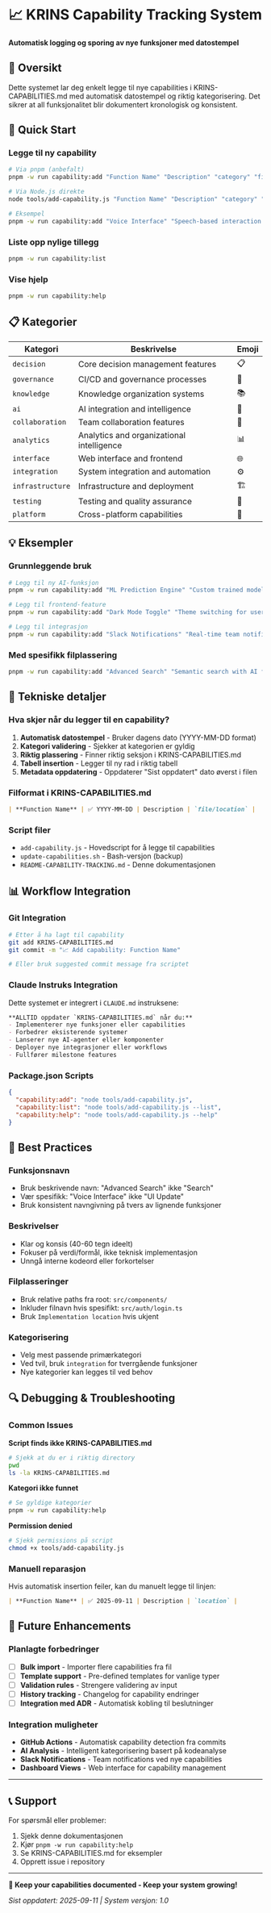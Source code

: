 # 📈 KRINS Capability Tracking System

**Automatisk logging og sporing av nye funksjoner med datostempel**

## 🎯 Oversikt

Dette systemet lar deg enkelt legge til nye capabilities i KRINS-CAPABILITIES.md med automatisk datostempel og riktig kategorisering. Det sikrer at all funksjonalitet blir dokumentert kronologisk og konsistent.

## 🚀 Quick Start

### Legge til ny capability
```bash
# Via pnpm (anbefalt)
pnpm -w run capability:add "Function Name" "Description" "category" "file/location"

# Via Node.js direkte  
node tools/add-capability.js "Function Name" "Description" "category" "file/location"

# Eksempel
pnpm -w run capability:add "Voice Interface" "Speech-based interaction with AI" "interface" "voice-system/"
```

### Liste opp nylige tillegg
```bash
pnpm -w run capability:list
```

### Vise hjelp
```bash
pnpm -w run capability:help
```

## 📋 Kategorier

| Kategori | Beskrivelse | Emoji |
|----------|-------------|-------|
| `decision` | Core decision management features | 📋 |
| `governance` | CI/CD and governance processes | 🔄 |
| `knowledge` | Knowledge organization systems | 📚 |
| `ai` | AI integration and intelligence | 🤖 |
| `collaboration` | Team collaboration features | 👥 |
| `analytics` | Analytics and organizational intelligence | 📊 |
| `interface` | Web interface and frontend | 🌐 |
| `integration` | System integration and automation | ⚙️ |
| `infrastructure` | Infrastructure and deployment | 🏗️ |
| `testing` | Testing and quality assurance | 🧪 |
| `platform` | Cross-platform capabilities | 📱 |

## 💡 Eksempler

### Grunnleggende bruk
```bash
# Legg til ny AI-funksjon
pnpm -w run capability:add "ML Prediction Engine" "Custom trained models for decision outcomes" "ai"

# Legg til frontend-feature
pnpm -w run capability:add "Dark Mode Toggle" "Theme switching for user interface" "interface" "frontend/src/components/"

# Legg til integrasjon
pnpm -w run capability:add "Slack Notifications" "Real-time team notifications" "integration" "tools/slack-bot.js"
```

### Med spesifikk filplassering
```bash
pnpm -w run capability:add "Advanced Search" "Semantic search with AI filtering" "knowledge" "src/search/semantic-engine.ts"
```

## 🔧 Tekniske detaljer

### Hva skjer når du legger til en capability?

1. **Automatisk datostempel** - Bruker dagens dato (YYYY-MM-DD format)
2. **Kategori validering** - Sjekker at kategorien er gyldig
3. **Riktig plassering** - Finner riktig seksjon i KRINS-CAPABILITIES.md
4. **Tabell insertion** - Legger til ny rad i riktig tabell
5. **Metadata oppdatering** - Oppdaterer "Sist oppdatert" dato øverst i filen

### Filformat i KRINS-CAPABILITIES.md
```markdown
| **Function Name** | ✅ YYYY-MM-DD | Description | `file/location` |
```

### Script filer
- `add-capability.js` - Hovedscript for å legge til capabilities
- `update-capabilities.sh` - Bash-versjon (backup)
- `README-CAPABILITY-TRACKING.md` - Denne dokumentasjonen

## 📊 Workflow Integration

### Git Integration
```bash
# Etter å ha lagt til capability
git add KRINS-CAPABILITIES.md
git commit -m "📈 Add capability: Function Name"

# Eller bruk suggested commit message fra scriptet
```

### Claude Instruks Integration
Dette systemet er integrert i `CLAUDE.md` instruksene:

```markdown
**ALLTID oppdater `KRINS-CAPABILITIES.md` når du:**
- Implementerer nye funksjoner eller capabilities
- Forbedrer eksisterende systemer 
- Lanserer nye AI-agenter eller komponenter
- Deployer nye integrasjoner eller workflows
- Fullfører milestone features
```

### Package.json Scripts
```json
{
  "capability:add": "node tools/add-capability.js",
  "capability:list": "node tools/add-capability.js --list", 
  "capability:help": "node tools/add-capability.js --help"
}
```

## 🎯 Best Practices

### Funksjonsnavn
- Bruk beskrivende navn: "Advanced Search" ikke "Search"
- Vær spesifikk: "Voice Interface" ikke "UI Update"
- Bruk konsistent navngivning på tvers av lignende funksjoner

### Beskrivelser  
- Klar og konsis (40-60 tegn ideelt)
- Fokuser på verdi/formål, ikke teknisk implementasjon
- Unngå interne kodeord eller forkortelser

### Filplasseringer
- Bruk relative paths fra root: `src/components/`
- Inkluder filnavn hvis spesifikt: `src/auth/login.ts`
- Bruk `Implementation location` hvis ukjent

### Kategorisering
- Velg mest passende primærkategori
- Ved tvil, bruk `integration` for tverrgående funksjoner
- Nye kategorier kan legges til ved behov

## 🔍 Debugging & Troubleshooting

### Common Issues

**Script finds ikke KRINS-CAPABILITIES.md**
```bash
# Sjekk at du er i riktig directory
pwd
ls -la KRINS-CAPABILITIES.md
```

**Kategori ikke funnet**
```bash
# Se gyldige kategorier
pnpm -w run capability:help
```

**Permission denied**
```bash
# Sjekk permissions på script
chmod +x tools/add-capability.js
```

### Manuell reparasjon
Hvis automatisk insertion feiler, kan du manuelt legge til linjen:
```markdown
| **Function Name** | ✅ 2025-09-11 | Description | `location` |
```

## 🚀 Future Enhancements

### Planlagte forbedringer
- [ ] **Bulk import** - Importer flere capabilities fra fil
- [ ] **Template support** - Pre-defined templates for vanlige typer
- [ ] **Validation rules** - Strengere validering av input
- [ ] **History tracking** - Changelog for capability endringer
- [ ] **Integration med ADR** - Automatisk kobling til beslutninger

### Integration muligheter
- **GitHub Actions** - Automatisk capability detection fra commits
- **AI Analysis** - Intelligent kategorisering basert på kodeanalyse
- **Slack Notifications** - Team notifications ved nye capabilities
- **Dashboard Views** - Web interface for capability management

---

## 📞 Support

For spørsmål eller problemer:
1. Sjekk denne dokumentasjonen
2. Kjør `pnpm -w run capability:help`
3. Se KRINS-CAPABILITIES.md for eksempler
4. Opprett issue i repository

---

**🎯 Keep your capabilities documented - Keep your system growing!**

*Sist oppdatert: 2025-09-11 | System versjon: 1.0*